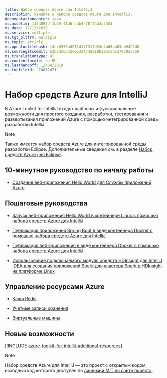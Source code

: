 ```yaml
---
title: Набор средств Azure для IntelliJ
description: Узнайте о наборе средств Azure для IntelliJ.
documentationcenter: java
ms.assetid: 115a095d-1b70-41d6-adb4-78f24b2a4451
ms.date: 12/12/2018
ms.service: multiple
ms.tgt_pltfrm: multiple
ms.topic: article
ms.openlocfilehash: f4cc6576a8211d1f7317b53e4dd5bb83ab9422d0
ms.sourcegitcommit: b3b7dc6332c0532f74d210b2a5cab137e38a6750
ms.translationtype: HT
ms.contentlocale: ru-RU
ms.lasthandoff: 12/04/2019
ms.locfileid: "74812471"
---
```

# <a name="azure-toolkit-for-intellij"></a>Набор средств Azure для IntelliJ

В Azure Toolkit for IntelliJ входят шаблоны и функциональные возможности для простого создания, разработки, тестирования и развертывания приложений Azure с помощью интегрированной среды разработки IntelliJ.

> [!NOTE]
> 
> Также имеется набор средств Azure для интегрированной среды разработки Eclipse. Дополнительные сведения см. в разделе [Набор средств Azure для Eclipse](../eclipse/azure-toolkit-for-eclipse.md).
> 

## <a name="get-started-in-10-minutes"></a>10-минутное руководство по началу работы

* [Создание веб-приложения Hello World для Службы приложений Azure](azure-toolkit-for-intellij-create-hello-world-web-app.md)

## <a name="step-by-step-tutorials"></a>Пошаговые руководства

* [Запуск веб-приложения Hello World в контейнере Linux с помощью набора средств Azure для IntelliJ](azure-toolkit-for-intellij-hello-world-web-app-linux.md)

* [Публикация приложения Spring Boot в виде контейнера Docker с помощью набора средств Azure для IntelliJ](azure-toolkit-for-intellij-publish-spring-boot-docker-app.md)

* [Публикация веб-приложения в виде контейнера Docker с помощью набора средств Azure для IntelliJ](azure-toolkit-for-intellij-publish-as-docker-container.md)

* [Использование подключаемого модуля средств HDInsight для IntelliJ IDEA для создания приложений Spark для кластера Spark в HDInsight на платформе Linux](/azure/hdinsight/hdinsight-apache-spark-intellij-tool-plugin)

## <a name="managing-azure-resources"></a>Управление ресурсами Azure

* [Кэши Redis](azure-toolkit-for-intellij-managing-redis-caches-using-azure-explorer.md)

* [Учетные записи хранения](azure-toolkit-for-intellij-managing-virtual-machines-using-azure-explorer.md)

* [Виртуальные машины](azure-toolkit-for-intellij-managing-storage-accounts-using-azure-explorer.md)

## <a name="whats-more"></a>Новые возможности

[!INCLUDE [azure-toolkit-for-intellij-additional-resources](../includes/azure-toolkit-for-intellij-additional-resources.md)]
> [!NOTE]
> 
> Набор средств Azure для IntelliJ — это проект с открытым кодом, исходный код которого доступен по [лицензии MIT на сайте проекта](https://github.com/microsoft/azure-tools-for-java).
> 
